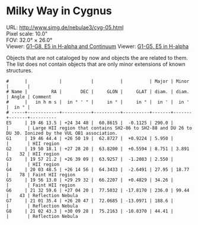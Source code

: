 # Milky Way in Cygnus

URL: <http://www.simg.de/nebulae3/cyg-05.html>   
Pixel scale: 10.0"  
FOV: 32.0° × 26.0°  
Viewer: [G1-G8, E5 in H-alpha and Continuum](http://www.simg.de/nebulae3/cyg-05-hbr.vhtml?nav=0&tbl=1&uo=~3%22E5%22%2C296.5561%2C24.5799%2C290.000%2C%22Large%20HII%20region%20that%20contains%20SH2-86%20to%20SH2-88%20and%20DU%2026%20to%20DU%2030.%20Ionized%20by%20the%20VUL%20OB1%20association.%22~4%2C~3%22G1%22%2C296.6851%2C26.8387%2C5.950%2C%22HII%20region%22~4%2C~3%22G2%22%2C297.5756%2C27.4721%2C8.751%2C3.891%2C32%2C%22HII%20region%22~4%2C~3%22G3%22%2C299.3384%2C26.6525%2C2.550%2C%22HII%20region%22~4%2C~3%22G4%22%2C300.9521%2C26.2489%2C27.952%2C18.779%2C78%2C%22Faint%20HII%20region%22~4%2C~3%22G5%22%2C299.0540%2C29.4921%2C34.266%2C%22Faint%20HII%20region%22~4%2C~3%22G6%22%2C323.2483%2C27.0722%2C236.048%2C99.444%2C43%2C%22Reflection%20Nebula%22~4%2C~3%22G7%22%2C315.3975%2C26.3463%2C188.610%2C%22Reflection%20Nebula%22~4%2C~3%22G8%22%2C315.6804%2C30.1578%2C44.413%2C%22Reflection%20Nebula%22~4)
Viewer: [G1-G5, E5 in H-alpha](http://www.simg.de/nebulae3/cyg-05-h.vhtml?nav=0&tbl=1&uo=~3%22E5%22%2C296.5561%2C24.5799%2C290.000%2C%22Large%20HII%20region%20that%20contains%20SH2-86%20to%20SH2-88%20and%20DU%2026%20to%20DU%2030.%20Ionized%20by%20the%20VUL%20OB1%20association.%22~4%2C~3%22G1%22%2C296.6851%2C26.8387%2C5.950%2C%22HII%20region%22~4%2C~3%22G2%22%2C297.5756%2C27.4721%2C8.751%2C3.891%2C32%2C%22HII%20region%22~4%2C~3%22G3%22%2C299.3384%2C26.6525%2C2.550%2C%22HII%20region%22~4%2C~3%22G4%22%2C300.9521%2C26.2489%2C27.952%2C18.779%2C78%2C%22Faint%20HII%20region%22~4%2C~3%22G5%22%2C299.0540%2C29.4921%2C34.266%2C%22Faint%20HII%20region%22~4)

Objects that are not cataloged by now and objects the are related to them. The
list does not contain objects that are only minor extensions of known structures.

	#      |            |           |          |          | Major | Minor |       | 
	# Name |         RA |       DEC |     GLON |     GLAT | diam. | diam. | Angle | Comment
	#      |   in h m s |  in ° ' " |     in ° |     in ° |  in ' |  in ' |  in ° | 
	# -----+------------+-----------+----------+----------+-------+-------+-------+----------
	E5     | 19 46 13.5 | +24 34 48 |  60.8615 |  -0.1125 | 290.0 |       |       | Large HII region that contains SH2-86 to SH2-88 and DU 26 to DU 30. Ionized by the VUL OB1 association.
	G1     | 19 46 44.4 | +26 50 19 |  62.8727 |  +0.9224 | 5.950 |       |       | HII region
	G2     | 19 50 18.1 | +27 28 20 |  63.8200 |  +0.5594 | 8.751 | 3.891 |    32 | HII region
	G3     | 19 57 21.2 | +26 39 09 |  63.9257 |  -1.2083 | 2.550 |       |       | HII region
	G4     | 20 03 48.5 | +26 14 56 |  64.3433 |  -2.6491 | 27.95 | 18.77 |    78 | Faint HII region
	G5     | 19 56 13.0 | +29 29 32 |  66.2207 |  +0.4829 | 34.26 |       |       | Faint HII region
	G6     | 21 32 59.6 | +27 04 20 |  77.5032 | -17.8170 | 236.0 | 99.44 |    43 | Reflection Nebula
	G7     | 21 01 35.4 | +26 20 47 |  72.0685 | -13.0971 | 188.6 |       |       | Reflection Nebula
	G8     | 21 02 43.3 | +30 09 28 |  75.2163 | -10.8370 | 44.41 |       |       | Reflection Nebula
